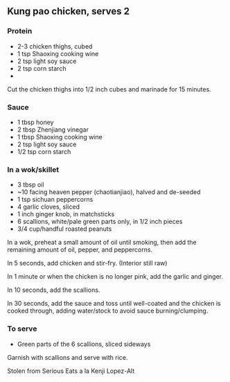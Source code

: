 ## Kung pao chicken, serves 2

### Protein
 - 2-3 chicken thighs, cubed
 - 1 tsp Shaoxing cooking wine
 - 2 tsp light soy sauce
 - 2 tsp corn starch
 - 
 
Cut the chicken thighs into 1/2 inch cubes and marinade for 15 minutes.

### Sauce
 - 1 tbsp honey
 - 2 tbsp Zhenjiang vinegar
 - 1 tbsp Shaoxing cooking wine
 - 2 tsp light soy sauce
 - 1/2 tsp corn starch
 
### In a wok/skillet
 - 3 tbsp oil
 - ~10 facing heaven pepper (chaotianjiao), halved and de-seeded
 - 1 tsp sichuan peppercorns
 - 4 garlic cloves, sliced
 - 1 inch ginger knob, in matchsticks
 - 6 scallions, white/pale green parts only, in 1/2 inch pieces
 - 3/4 cup/handful roasted peanuts
 
 In a wok, preheat a small amount of oil until smoking, then add the remaining amount of oil, pepper, and peppercorns. 
 
 In 5 seconds, add chicken and stir-fry. (Interior still raw)
 
 In 1 minute or when the chicken is no longer pink, add the garlic and ginger.
 
 In 10 seconds, add the scallions.
 
 In 30 seconds, add the sauce and toss until well-coated and the chicken is cooked through, adding water/stock to avoid sauce burning/clumping.
 
 ### To serve
  - Green parts of the 6 scallions, sliced sideways
 
 Garnish with scallions and serve with rice.
 
 Stolen from Serious Eats a la Kenji Lopez-Alt

